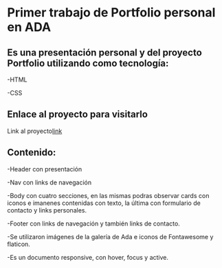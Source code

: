 # Primer trabajo de Portfolio personal en ADA <i class="fas fa-bug"></i>

## Es una presentación personal y del proyecto Portfolio utilizando como tecnología:

-HTML

-CSS

## Enlace al proyecto para visitarlo

Link al proyecto[link](https)

## Contenido:

-Header con presentación

-Nav con links de navegación

-Body con cuatro secciones, en las mismas podras observar cards con iconos e imanenes contenidas con texto, la última con formulario de contacto y links personales.

-Footer con links de navegación y también links de contacto.

-Se utilizaron imágenes de la galería de Ada e iconos de Fontawesome y flaticon.

-Es un documento responsive, con hover, focus y active.

<i class="fas fa-bug"></i>
